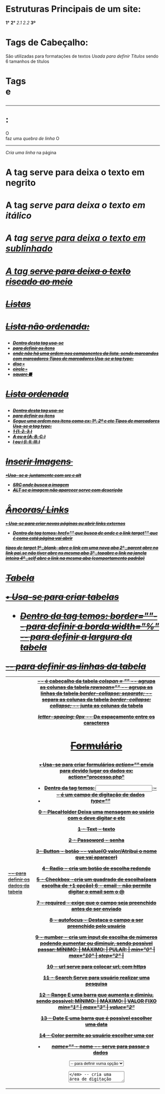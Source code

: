 # Estruturas Principais de um site:
**1°** <html></html>
**2°** <head></head> *2.1* <meta></meta> *2.2* <title></title>
**3º** <body></body>

# Tags de Cabeçalho:
São utilizadas para formatações de textos
*Usada para definir Títulos* sendo 6 tamanhos de títulos
<h1>    <h2>   <h3>
<h4>    <h5>   <h6>

# Tags <br> e <hr>:
O <br> faz uma *quebra de linha*
O <hr> *Cria uma linha* na página

# A tag *<strong>* serve para deixa o texto em negrito
# A tag *<em>* serve para deixa o texto em itálico
# A tag *<u>* serve para deixa o texto em sublinhado
# A tag *<strike>* serve para deixa o texto riscado ao meio

# Listas

# Lista não ordenada: **<ul>**
- Dentro desta tag usa-se <li> para definir os itens
- onde não há uma ordem nos componentes da 
lista, sendo marcandos com *marcadores*
**Tipos de marcadores**
Usa-se a tag *type*:
- disc •
- circle ◦
- square  ■



# Lista ordenada **<ol>**
- Dentro desta tag usa-se <li> para definir os itens
- Segue uma ordem nos itens como ex: 1º, 2º e etc
**Tipos de marcadores**
Usa-se a tag *type*:
- 1 (1. 2. 3.)
- A ou a (A. B. C.)
- I ou i (I. II. III.)

# Inserir Imagens **<img>**
•Usa- se a <img> juntamente com  **src** e **alt**
- SRC onde busca a imagem
- ALT se a imagem não aparecer serve com descrição

# Âncoras/ Links **<a>**
• Usa-se para criar novas páginas ou abrir links externos
- Dentro da tag temos:
*href=""* que busca de onde e o link
*target""* que é como está página vai abrir

**tipos de target**
1º *_blank-* abre o link em uma nova aba
2° *_parent* abre no link pai,se não tiver abre ns mesma aba
3° *_top*abre o link na janela inteira
4º *_self* abre o link na mesma aba (comportamento padrão)

# Tabela **<table>**
• Usa-se para criar tabelas
- Dentro da tag temos:
*border=""*-- para definir a borda
*width="%"* -- para definir a largura da tabela
*<tr>* -- para definir as linhas da tabela
*<td>* -- para definir os dados da tabela
*<th>* -- é cabeçalho da tabela
*colspan = ""* -- agrupa as colunas da tabela
*rowsoan=""* -- agrupa as linhas da tabela
*border-collapse: separate;* -- separa as colunas da tabela
*border-collapse: collapse;* -- junta as colunas da tabela

*letter-spacing: 0px* -- Da espaçamento entre os caracteres

# Formulário **<form>**
• Usa-se para criar formulários
*action=""* envia para devido lugar os dados ex: action="processo.php"

- Dentro da tag temos:
*<input>* -- é um campo de digitação de dados
- *type=""*         

0 - **PlacaHolder** Deixa uma mensagem ao usário com o deve digitar e etc

1 - **Text** - texto

2 - **Passoword** - senha

3- **Button** - botão -- value(O valor/Atribui o nome que vai aparacer)

4- **Radio** - cria um botão de escolha redondo

5 - **Checkbox** -cria um quadrado de escolha(para escolha de +1 opção)
6 - **email** - não permite digitar o email sem o @

7 - **required** - exige que o campo seja preenchido antes de ser enviado

8 - **autofocus** - Destaca o campo a ser preenchido pelo usuário

9 - **number** - cria um input de escolha de números podendo aumentar ou diminuir, sendo possivel passar:
MÍNIMO:   |   MÁXIMO:  |   PULAR:   |
*min="0"* | *max="10"* | *step="2"* |

10 - **url** serve para colocar url, com https

11 - **Search** Serve para usuário realizar uma pesquisa

12 - **Range** E uma barra que aumenta e diminiu, sendo possivel:
MÍNIMO:   |   MÁXIMO:  | VALOR FIXO
*min="1"* | *max="3"*  | *value="2"*

13 - **Date** E uma barra que é possivel escolher uma data

14 - **Color** permite ao usuário escolher uma cor 

- *name=""* - nome --  serve para passar o dados 

*<select>* -- define uma "lista" de escolha
-Dentro dessa tag temos <option> -- para definir vuma opção

*<textarea>* -- cria uma área de digitação para o usuário

# Escrever caracteres especiais:
**HTML ENTIDADES**:
< -- name(&lt;)	number(&#60;)
> -- name(&gt;) number(&#62;)
& -- name(&amp;) number(&#38;)
" -- name(&quot;) number(&#34;)
para mais pesquisar = "html entities"

# CSS:
*Existe 3 formas de css*
**External style sheet** -- Arquivo fora ex: pag.css(sendo necessário linkar)
# <link rel="stylesheet" href="pag.css">
**Internal style sheet** -- Estilo dentro do código
# <style> type="text/css"> </style>
**Inline style** -- Coloca o estilo dentro da linha com tag *style=""*
# <p style="color: red;">

# Classes e ID:
Classe - Identifica mais de um elemento
ID - identifica um elemento especifico dentro do código


# Divs e Span:
Div -- divisão cria um bloco de elementos
Span -- sendo mais usada para estilizar textos(deixando um do lado do outro)

# Estilos de bordas:
*solid* -- cria uma borda padrão
*dashed* -- cria uma borda fragmentada em retângulos
*dotted* -- cria uma borda fragmentada em bolinhas
*double* -- cria uma borda dupla
*groove* -- cria uma borda com sombra interna
*ridge* -- cria uma borda com sobra externa
*inset*/*outset* -- cria uma borda 3d com "degrade"
*none* -- não cria uma borda

# Color:
Usa-se no CSS para definir uma cor
*color*: red;
=================================================
# Font Family:
Usa-se no CSS para definir uma fonte dos textos
*font-family:* Arial, Helvetica, sans-serif;
=================================================
# Font-size
Usa-se no CSS para definir os tamanhos dos textos
*font-size:* 20px;
**medidas**
*px* -> tamanho fixo
*%* -> tamanho relativo
*em* -> tamanho relativo ao conteiner pai
=================================================
# font-weight
Usa-se para deixar o texto em 
*font-weight:* bold; bolder; 100 a 900;
=================================================
# font-style
Usa-se para denifir um estilo de fonte
*font-style:* italic; normal:
=================================================
#  text-decoration
Usa-se para fazer uma sublinhar o texto

*text-decoration:* underline; overline; line-through;
=================================================
# Background-Image
Usa-se para inserir uma imagem de fundo
**Usa URL para localizar a imagem**
*background-image: url('imgs/yoshi.png');*
#  Background-repeat
Usa-se para definir a repetição da imagem de fundo
*Background-repeat:* background-repeat; repeat x e y;
# Background-attachment:
Usa-se para definir a rolagem da imagem na página
*background-attachment:* fixed; scroll;
# Background-position
Usa-se para definir a posição da imagem na página
*background-position:*center; left center; right; center top; center bottom;

# Padding: espaçamento interno
**padding: 5px;**
*padding-top:* espaçamento de cima
*padding-right:* espaçamento a direita
*padding-bottom:* espaçamento de baixo
*padding-left:* espaçamento a esquerda

# Float: fazem que os conteúdos flutuem a esquerda e direita
float: right; left; none;

# Elementos Inline,Block e inline-block

**Inline** - um elemento ao lado do outro
Ex: <a>, <span>, <img>
-> A largura do elemento e de acordo com seu conteúdo
-> Se posionam-se um ao lado do outro

**Block**
Ex: <h1> , <p>, <table>
-> Obtém uma largura que ocupa todo o espaçamento da tela
-> Se posionam-se um embaixo do outro

**Inline-Block**
Ex: display: inline-block
-> A largura e definida baseada em seu conteúdo
-> Se posionam-se um embaixo do outro
-> quando acaba a linha do contéudo pula para linha
de baixo

# Posicionamento estático, relativo, absoluto e fixo:

*position: static*
-> mantém o elemento estático no mesmo local(já vem por padrão)

*position: relative*
-> A posição fica relativa passivel de alteração
E NECESSÁRIO PROPRIEDADES PARA SE FAZER O DESLOCAMENTO
        **>> top, right, bottom, left <<**
Ex:
    position: relative;
    left: 20px;

*position: absolute*
-> Se sobrepõe as demais elementos
-> Acompanha a rolagem da tela

*position: fixed*
-> Se sobrepõe as demais elementos
-> Fica fixo na tela

# SOBREPOR ELEMENTOS

*z-index:*defini qual elemento aparece primeiro
com números 0, 1 , 2, 3...
**quanto maior o número mais ele se sobrepõe**

# FORMATAÇÃO DE LINKS
*Os links obtém estados*
*1°- Links Visitados*
Ex:
a:visited{
    color: red;
}

*2° - Links não visitados*
Ex:
a:link{
    color: red;
}

*3° - Links hover*
**Quando passa o cursor sobre o link**
a:hover{
    color: red;
}

*4° - Links Ativos*
**link ativo, quando clicado**
a:active{
    color: red;
}

# TIPOS DE SELETORES CSS

*Seletor Universal* - Aplica-se em todos os elementos no documento
Ex:
*{}
**Seleciona todos os elementos da página**

*Seletor de Texto* -  Seleciona elementos pelo tipo
Ex:
h1, h2, h3 {}
**Seleciona os elementos <h1>, <h2> e <h3>**

*Seletor de Classe* - Seleciona um elemento cujo atributo class tem o valor especificado depois do ponto
Ex:
.verde{}
**Seleciona qualquer elemento cujo atributo class tem o valor "verde"**
p.verde{}
**Seleciona somente elemento <p> cujo atributo class tem o valor "verde"**

*Seletor de ID* - Seleciona um elemento cujo atribuido id tem o valor especificado após ao símbolo de cerquilha ou jogo da velha
Ex:
#cabecalho{}
**Seleciona o elemento cujo atributo id tem o valor "cabecalho"**

*Seletor de filho* - Seleciona um elemento que é filho direto do outro
Ex:
li>a{}
**Seleciona quaisquer elementos <a> que são filhos de um elemento <li> (mas não outros elelementos na página)**

*Seletor de descendente* - Seleciona um elemento que é descendente de outro elemento especificado(e não apenas filho direto desse elemento)
Ex:
p a {}
**Seleciona quaisquer elementos <a> que residem dentro de um elemento <p>, mesmo se houver outros elementos aninhados entre eles**

*Seletor de irmão adjacente* - Seleciona um elemento que é o irmão próximo de outro
Ex:
h1 + p{}
**Seleciona o primeiro elemento <p> depois de qualquer elemento <h1> (mas não outros elementos <p>)**

*Seletor de irmão geral* - Seleciona um elemento que é um irmão de outro, embora ele não precise ser o elemento diretamente
Ex:
h1~p{}
**Se houvesse dois elementos <p> que fossem irmãos de um elemento <h1> essa regra se aplicaria ao dois**

# LINE HEIGHT
*Serve para alterar a altura da linha*
line-height: 0px;

# TEXT INDENT
*Serve para indentar o texto/movimentar*
text-indent: 0px;

# Tipos de Layout
Fixo: onde se define por *width: 0px;*
se mantendo fixo de acordo com o tamanho da janela

Líquido: Usa-se %, *width: 100%* para se tornar líquido
Se ajustando para ocupar toda a janela

**min-width:** usa-se para definir uma largura mínima
ao diminuir a janela de navegação.
**max-width:** usa-se para definir uam largura máxima
ao aumentar a janela de navegação.

**min-height:** usa-se para definir uma altura mínima
ao diminuir a janela de navegação.
**max-height:** usa-se para definir uma altura máxima
ao aumentar a janela de navegação.

*<fieldset>* -- Utilizado para agrupar dados semelhantes,como nome,email,telefone e etc
Ex:
__Detalhes de Contato___
| Nome:                 |
| Email:                | -> Cria está espécie de borda
| Telefone:             |
|_______________________|

# SELETOR DE ATRIBUTO []
*input[type=text]* - desta forma seleciona apenas inputs com tipo "text"
**sempre passando dentro de [] colchetes**

# PARALLAX
**Trabalha com camadas de imagens, dando expressão de movimento**
- Imagens são fixas e outras se sobrepõem a outra 

# FONTES CUSTOMIZADAS
- Usa-se qualquer site de fontes para localizar a desejada
**É necessário realizar uma conervsão de tipo na fonte para ".woff"**
- Vá até o GOOGLE e pesquise: *converter woof*

Para carregar a fonte com o css:

@font-face{
    font-family: "nome fonte" - *posso definir qualquer nome*
    src: url("NOMEFONTE.woff"); - *Para puxar a fonte usa-se src ou source*
}


# Normalize css
- Usa-se pra deixar as configurações padrões para todos os navegadores
- Preserva as configurações padrões do navegadores
- Faz correções de bugs

link: https://necolas.github.io/normalize.css/
copia e cola seu conteúdo em um arquivo css e linkando
ao html:
Ex: 
<link rel="stylesheet" href="normalize.css">


# Border Radius
- Usa-se para definir um arrendondamento para um elemento
Ex:
- pode definir 4 valores sendo:
*border-radius: 0px 0px 0px 0px;*
                |    |   |  |-> para baixo a esquerda
                |    |   |-> para baixo a direita
                |    |-> para o topo a direira
                |-> para o topo a esquerda

**Existem navegadores que precisam de prefixos para usar a propriedade border radius**
# Prefix:
Chrome: -webkit- | -webkit-border-radius: 0px;
Mozilla: -moz-   | -moz-border-radius: 0px;
Safari: -webkit- | -webkit-border-radius: 0px;

# Border Sizing
- Usa-se para ajustar o tamanho da caixa, evitando que o padding aumente o tamanho da caixa

**Existem navegadores que precisam de prefixos para usar a propriedade border sizing**
# Prefix:
Chrome: -webkit- | -webkit-border-radius: 0px;
Mozilla: -moz-   | -moz-border-radius: 0px;
Safari: -webkit- | -webkit-border-radius: 0px;

# Transparencia
- Usa-se para dar um efeito de transparencia no elemento
Ex:
                            |-> *E NO FINAL DEFINA A PORCENTAGEM*
                            |    *DE TRANSPARÊNCIA*
background: rgb(255, 255, 255, 0.5);
                    |-> PASSA UM CÓDIGO DE COR

# Gradient
- Usa-se para fazer uma mistura de cores como especie de degrade
background: *linear-gradient*(color, color, color)

linear-gradient(to top, red, green, blue)
                |      |-> Define-se três cores que vão 
                |          ser utilizadas
                |-> Define onde vai começar o degrade:
                        TO (*Top, Bottom, Left and Right*)
                                    ou em graus
                        *90deg, 50deg, 20deg, 10deg...*
                    
# Sombra, Text-shadow , Box Shadow
Usa-se para aplicar uma sombra em um texto
a sombra funciona como um background, sendo assim ela não empurra
os outros elementos
*text-shadow: 0px 0px color;*

**passe três argumentos na tag**
text-shadow: 0px 0px color;
                |    |-> define a cor da sombra
            |    |-> controla a posição vertical( top e bottom)
            |-> controla a posição horizontal(left e right)

Pode usar *rgb* ou *rbga* para definir a opacidade da sombra
Ex:
text-shadow: 0px 0px rgb(0, 0, 0, 0.5);
                                    |-> passa o valor de 0 ate 1

Pode passar um terceiro argumento para denifir um blur na sombra
Ex:
text-shadow: 0px 0px 10px rgb(0, 0, 0, 0.8);
                    |-> passa um valor e já define o blur

*box-shadow: 5px 5px 8px 0px black;*
Usa-se da mesma maneira que text-shadow mais aqui
e possível passar um 4° argumento
Ex:
box-shadow: 5px 5px 8px 0px black;
                        |-> Define a proporção que a sombra se 
                            espalha no elemento


# Animações
Usa-se para dar uma animação ao um alemento
Ex:
*@keyframes nome-class/id*

    form{ *Estado Inicial* | Onde Começa a 
        background: gray;  | Animação
    }

    to{ *Estado Final*     | Onde Termina a 
        background: purple;| Animação
    }
**Dentro da class ou id define as tags**
1° - animation-name: animacao-caixa; | Busca o Nome da animação
2° - animation-duration: 5s;         | Define o Tempo da animação
3° - animation-delay: 3s;            | Define o delay da animação
4° - animation-iteration-count: 2;   | Define quantas vezes a animação ocorrerá
5° -animation-direction: alternate;  | Define a direção da animação

É possivel definir todos esse paramêtros em uma só linha:
animation: nome-class/id, 5s, 3s, 2 alternate;
            |              |  |   |    |-> direção da animação
            |              |  |   |-> quantidade de execução
            |              |  |-> tempo de delay
            |              |-> tempo de duração
            |-> nome da animação

# Transições
Usa-se a propriedade *transition* sendo passados tais argumentos:

transition: width 2s ;
            |    |-> O tempo de duração da animação
            |-> 1° elemento para a animação

**É possível passar vários elementos**
Ex:
*DE FORMA MANUAL*
transition: width 3s, background 3s ;
*TODOS OS ELEMENTOS*
transition: all 3s;
            |-> Para selecioanar tudo


# Tag Header
E uma tag para definir dentpo do site o cabeçalho do seu site
sem precisar utilizar uma div e um id para estilizar o mesmo, utilizando: 
*<header>*

# Tag Nav
E uma tag para definir dentro do site a navegação do seu site
sem precisar utilizar uma div e um id para estilizar o mesmo, utilizando: 
*<nav>*

# Tag Footer
E uma tag para definir dentro do site o footer do seu site
sem precisar utilizar uma div e um id para estilizar o mesmo, utilizando: 
*<footer>*

# Tag Article
e uma tag para colocar conteúdos que representam uma "postagem", podendo ser informações sobre a empresa.

#  Tag Section
E uma tag que permite voçê criar seções dentro do conteúdo site

# Tag Time
E uma tag para definir uma data

# Tag Aside
E uma tag para colocar conteúdos laterais no site

# Flex Box
E um modo de layout, que torna a inclusão de elmentos dentro de um container de forma mais simples e flexivel. Usa-se a TAG <display:>
**<display: flex;>** Com o flex permite você alterar as direções das colunas usando: <flex-direction:>

*TENDO COMO ARGUMENTOS: ROW | ROW-REVERSE | COLUMN | COLUMN-REVERSE*

1° - *Row:* Deixa os elementos um ao lado do outro de maneira horizontal

2° - *Row-Reverse:* Deixa os elementos um ao lado do outro de maneira horizontal, mas de forma invertida ao lado direito da tela

3° - *Column:* Deixa os elementos em forma de coluna um embaixo do outro de maneira vertical

3° - *Column-Reverse:* Deixa os elementos em forma de coluna um embaixo do outro de maneira vertical, mas invertendo a ordem dos elementos

Permite que você defina a quebra dos elementos usando: <flex-wrap:>
*TENDO COMO ARGUMENTOS: NOWRAP | WRAP | WRAP-REVERSE*
**Trabalha junto ao width do container**

1° - *nowrap*: Se o width for menor que a largura dos elementos ele os comprimi para caber um ao lado do outro.

2° - *wrap*: Se o width for menor que a largura dos elementos ele vai permitir a quebra jogando os elementos para baixo.

3° - *wrap-reverse*: Se o width for menor que a largura dos elementos ele vai permitir a quebra jogando os elementos para baixo, mas com a ordem invertida.


Permite que você defina a posção dos elementos usando: <justify-content>
*TENDO COMO ARGUMENTOS: FLEX-START | FLEX-END | CENTER | SPACE-BETWWEN | SPACE-AROUND*

1° - *flex-start*: É um alinhamento que já vem definido como padrão, alinhado no canto superior esquerdo

2° - *flex-end*: É um alinhamento que fica no canto superio a direita

3° - *center*: É um alinhamento que permite centralizar os elementos

4° - *space-between*: É um alinhamneto que distribui os itens adicionado um espaçamento entre eles, os itens das pontas ficam colados nos cantos

5° - *space-around*: É um alinhamneto que distribui os itens adicionado um espaçamento entre eles, os itens das pontas NÃO ficam colados nos cantos , mas com certo espaçamento.

**Align-items**
Permite que voçe ajuste a posição de um determinador container, sendo motidos sna vertical

1° - *stretch*: É posionamento que deixa os elementos na vertical esticados

2° - *center*: É um posicionamento que deixa os elementos centralizados

3° - *flex-start*: É um posicionamento que deixa os elementos "colados" na parte superior

4° - *flex-end*: É um posicionamneto que deixa os elementos "colados" na parte inferior

5° - *baseline*: É um posicionamento que utiliza a linha como base para realizar os alinhamento dos conteúdos

# ORDEM DE ITENS
Usa-se para definir a ordem de exibição do elemento, usando:
*Obs: Todos elementos por padrão tem o valor 0*
**Definidos por valores de 0, 1 ,2 3...**
a tag <order: 0;>
    |-> passa uma class
Ex: .ordem1{
    order: 1; |-> define um valor
}
*NOS ELEMENTOS:*
Ex: Ordem decrescente 4, 3 , 2 , 1:

<div class="item ordem4">01</div> | 04
<div class="item ordem3">02</div> | 03
<div class="item ordem2">03</div> | 02
<div class="item ordem1">04</div> | 01

# Flex Grow
Usa-se para definir a proporção de espaço ocupado por um item, usando:
A tag <flex-grow: 0;>
**Definidos por valores de 0, 1 ,2 3...** Quanto maior o número maior
o espaçamento ocupado pelo item

Ex:
.item              | Tamanho padrão
    flex-grow: 0 ; |

.item1          | Ele não tem mais um tamanho fixo como os
flex-grow: 1;   | demais itens, crescendo até o final do container

# Flex Shrink
Usa-se para definir a capacidade de redução de tamanho do item
A tag <flex-shrink: 1;>
**Definidos por valores de 0, 1 ,2 3...** Quanto maior o número maior
menor será a área ocupada quando se diminui a aba de navegação

Ex:
.item              | Tamanho padrão
flex-shrink: 1 ; |

.item1          | Quanto maior o número mais ele irá
flex-shrink: 2; | diminuir dentro do seu layout

# Flex Basis
Usa-se para indicar o tamanho inicial do flex item antes da distribuição
do espaço restante

Ex:
flex-basis: 100px;  | "tomando o lugar" do *width* quando não definido
    
# Bootstrap
Permite colocar elementos pré prontos, como cards, carrocéis, botões e etc

# Formatação de Textos
*Cabeçalho*: Com o bootstrap um <h5> pode ganhar uma formatação de <h1>
apenas colocando uma class="h1", exemplo: <h5 class="h1">

*Cabeçalho Display*: Colocando a (class display-1) ele altera o <h1> deixando o maior, e com a borda fina, exemplo: <h1 class="display-1"> **tendo do 1 até 4**

*Paragráfo*: Colocando a (class lead) ele altera o <p> deixando com uma fonte com bordas mais finas e visualmente mais bonito, exemplo: <p class="lead">

*Paragráfo Monospace*: Tem o o mesmo espaçamento para todas as letras, utiliza-se da 
(class text-monospace) alterando o <p>, exemplo: <p class="text-monospace">

*Paragráfo Negrito*: Deixa um texto em Negrito, utiliza-se geralmente em <p> usando 
(class font-weight-bold), exemplo: <p class="font-weight-bold>

*Paragráfo Itálico*: Deixa um texto em Itálico, utiliza-se geralmente em <p> usando 
(class font-italic), exemplo: <p class="font-italic>

*Letras Maiúculas*: Deixa o texto todo em maiúculo, utiliza-se geralmente em <p> usando 
(class text-uppercase), exemplo: <p class="text-uppercase>

*Letras Minúsculas*: Deixa o texto todo em minúsculas, utiliza-se geralmente em <p> usando (class text-uppercase), exemplo: <p class="text-lowercase">

*Primeira Letra Maiúscula*: Deixa a primeira letra em maiúscula, utiliza-se geralmente em <p> usando (class text-capitalize), exemplo: <p class="text-capitalize">

*Texto centralizado* : Deixa o texto no centro da tela, utiliza-se <class="text-center">
*Texto a direita* : Deixa o texto no centro da tela, utiliza-se <class="text-right">
*Texto a esquerda* : Deixa o texto no centro da tela, utiliza-se <class="text-left">

*Texto Justificado* : Deixa o texto com um exibição maior evitando de quebrá-lo, utiliza-se
<class="text-justify">

*Texto Truncado* : Corta o texto em certa parte, mostrando de acordo com o tamanho de exibição do layout, utiliza-se geralmente em <p>, exemplo: <p class="text-truncate">

*Bloco de Citação*: Deixa um bloco em destaque, utiliza-se a tag <blockquote>, exemplo:
<blockquote class="bockquote">

*Bloco de Citação com Footer*: Deixa um bloco em destaque com um rodapé destacando o autor, utiliza-se as tag <blockquote>, <footer> e <cite>, exemplo: <footer class="bockquote-footer">

*Lista sem estilo*: Essa class retira • da lista, utilizando <ul class="list-unstyled">

*Itens da lista na mesma linha*: Deixa os itens da lista um ao lado do outro, utilizando,
<ul class="list-inline"> e logo após acrescentando nós <li class="list-inline-item"> para
identificar o item

# Alinhamento Responsivo
É responsável por fazer o alinhamento de acordo com tamanho da tela a partir do critério >= tamanho da tela, neste caso no texto <p>
utilizando: <p class="text-(tela)-(alinhamento)">
**| tela:sm, md, lg, xl  | alinhamento: let, center, right |**

  |     *Small* : Sm    |  Celular   |
  |     *Medium* : md   |   Tablet   |
  |     *Large* : lg    |  Nootebook |
  |  *Extra Large* : xl | Computador |
**Com Float:**
utilizando: <div class="float-(tela)-(alinhamento)">

# BLock para em Inlline em BootStrap
Transforma um elemento block em um elemento inline, utilizando:
                <h1 class="d-inline">

                
# BLock para em Inline em BootStrap
Transforma um elemento block em um elemento inline, utilizando:
                <h1 class="d-inline">
        **Para realizar o inverso basta utilizar:**
                <span class="d-block">

# Float em BootStrap
utiliza-se apenas:
 <div class="float-left"> | <div class="float-right"> | <div class="float-none">
             |-> flutua a esquerda      |-> flutua a direita        |-> não flutua

# Clear Both em BootStrap
Utiliza-se em elementos pai de floats, sendo <div class="clearfix">

# Posionamento Fixo Top e Bottom em BootStrap
Utiliza-se para deixa um elemento fixo na tela, referente ao scroll do mouse, exemplo:
            <h1 class="fixed-top">  | <h1 class="fixed-bottom">

# Colar no Topo Sticky em BootStrap
Usa-se para colar um elemento que era fixo quando feita a rolagem depois dele ele gruda na parte definida tendo apenas o *topo*, utiliza-se:
<h1 class="sticky-top">

# Cores em BootStrap
Sendo utilizado para definir cores em diversos elementos

Azul - *class="text-primary"*
Cinza - *class="text-secondary"*
Verde - *class="text-success"*
Ciano - *class="text-info"*
Amarelo - *class="text-warning"*
Vermelho - *class="text-primary"*
Cinza Claro - *class="text-light"*
Cinza Escuro - *class="text-dark"*
Branco - *class="text-white"*
Preto Clarida de 50% - *class="text-dark-50"*
Branco Clarida de 50% - *class="text-dark-50"*

# Backgrounds em BootStrap
Sendo utilizado para definir cores de fundo em diversos elementos

Background Azul - *class="bg-primary"*
Background Cinza - *class="bg-secondary"*
Background Verde - *class="bg-success"*
Background Ciano - *class="bg-info"*
Background Amarelo - *class="bg-warning"*
Background Vermelho - *class="bg-primary"*
Background Cinza Claro - *class="bg-light"*
Background Cinza Escuro - *class="bg-dark"*
Background Branco - *class="bg-white"*
BackgroundTransparente - *class="bg-transparent"*

# Margin em BootStrap
Sendo utilizado para definir uma margem no elemento, utilizando classes:
**Utiliza-se a unidade de medida REM**
*mt* -> Margin Top
*mb* -> Margin Bottom
*ml* -> Margin Left
*mr* -> Margin Right
*mx* -> Margin no eixo x (horizontal) esquerda/ direita
*my* -> Margin no eixo y (horizontal) top/ bottom
*m* -> Margin em todos os lados 
**A definir um valor para a margem de 0 até 5**
            Ex:<p class="mt-2">

# Padding em BootStrap
Sendo utilizado para definir uma padding no elemento, utilizando classes:
**Utiliza-se a unidade de medida REM**
*pt* -> Padding Top
*pb* -> Padding Bottom
*pl* -> Padding Left
*pr* -> Padding Right
*px* -> Padding no eixo x (horizontal) esquerda/ direita
*py* -> Padding no eixo y (horizontal) top/ bottom
*p* -> Padding em todos os lados 
**A definir um valor para a margem de 0 até 5**
            Ex:<p class="p-2">

# Witdh em BootStrap
Sendo utilizado para definir uma largura aos elementos utilizando
classes:
*w-25%* -> Ocupa 25% da área total
*w-50%* -> Ocupa 50% da área total
*w-75%* -> Ocupa 75% da área total
*w-100%* -> Ocupa 100% da área total
*w-auto* -> Ocupa de forma automática a área
Ex: <div class="w-50">

# Height em BootStrap
Sendo utilizado para definir uma altura aos elementos utilizando
classes:
*h-25%* -> Ocupa 25% da área total
*h-50%* -> Ocupa 50% da área total
*h-75%* -> Ocupa 75% da área total
*h-100%* -> Ocupa 100% da área total
*h-auto* -> Ocupa de forma automática a área
Ex: <div class="h-50">

# Bordas em BootStrap
Sendo utilizado para definir uma borda aos elementos utilizando
classes:
*border*        -> todas as bordas
*border-top*    -> borda superior
*border-bottom* -> borda inferior
*border-right*  -> borda direita
*border-left*   -> borda esquerda
**Cores de bordas: border-(cor)**
Azul - *border-primary*
Cinza - *border-secondary*
Verde - *border-success*
Ciano - *border-info*
Amarelo - *border-warning*
Vermelho - *border-danger*
Cinza Claro - *border-light*
Cinza Escuro - *border-dark*
Branco - *border-white"*

# Bordas Arrendondadas em BootStrap
Sendo utilizado para definir cantos arredondados nos elementos
classes:
*rounded* - Arrendonda o elemento inteiro
*rounded-top* - Arrendonda apenas o topo
*rounded-right* - Arrendonda apenas o lado direito
*rounded-left* - Arrendonda apenas o lado esquerdo
*rounded-circle* - Cria uma espécie de circulo 

# Media Queries
all – todos os dispositivos
aural – sintetizadores de voz
braille – leitores de Braille
embossed – impressoras de Braille
handheld – dispositivos de mão. Por exemplo: celulares com telas pequenas.
print – impressoras convencionais
projection – apresentações de slides
screen – monitores coloridas
tty – teleimpressores e terminais
tv – televisores